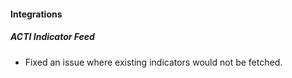 
#### Integrations

##### ACTI Indicator Feed

- Fixed an issue where existing indicators would not be fetched.
